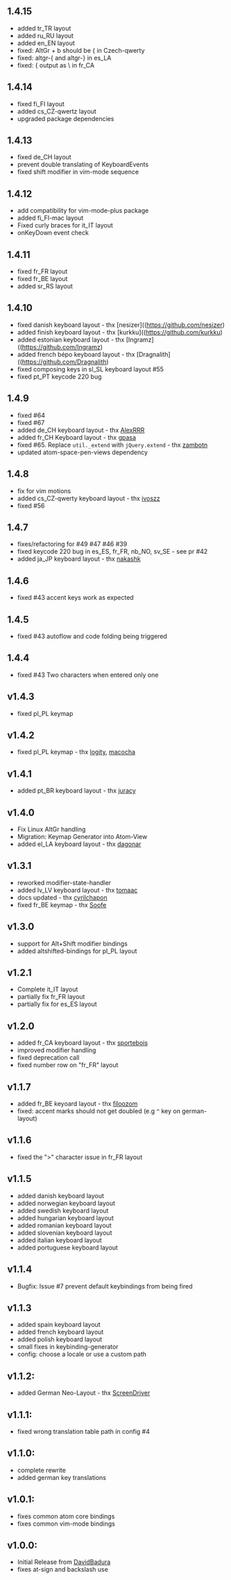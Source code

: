 ## 1.4.15
* added tr_TR layout
* added ru_RU layout
* added en_EN layout
* fixed: AltGr + b should be { in Czech-qwerty
* fixed: altgr-{ and altgr-} in es_LA
* fixed: { output as \ in fr_CA

## 1.4.14
* fixed fi_FI layout
* added cs_CZ-qwertz layout
* upgraded package dependencies

## 1.4.13
* fixed de_CH layout
* prevent double translating of KeyboardEvents
* fixed shift modifier in vim-mode sequence

## 1.4.12
* add compatibility for vim-mode-plus package
* added fi_FI-mac layout
* Fixed curly braces for it_IT layout
* onKeyDown event check

## 1.4.11
* fixed fr_FR layout
* fixed fr_BE layout
* added sr_RS layout

## 1.4.10
* fixed danish keyboard layout - thx [nesizer]((https://github.com/nesizer)
* added finish keyboard layout - thx [kurkku]((https://github.com/kurkku)
* added estonian keyboard layout - thx [Ingramz]((https://github.com/Ingramz)
* added french bépo keyboard layout - thx [Dragnalith]((https://github.com/Dragnalith)
* fixed composing keys in sl_SL keyboard layout #55
* fixed pt_PT keycode 220 bug

## 1.4.9
* fixed #64
* fixed #67
* added de_CH keyboard layout - thx [AlexRRR](https://github.com/AlexRRR)
* added fr_CH Keyboard layout - thx [gpasa](https://github.com/gpasa)
* fixed #65. Replace `util._extend` with `jQuery.extend` - thx [zambotn](https://github.com/zambotn)
* updated atom-space-pen-views dependency

## 1.4.8
* fix for vim motions
* added cs_CZ-qwerty keyboard layout - thx [ivoszz](https://github.com/ivoszz)
* fixed #56

## 1.4.7
* fixes/refactoring for #49 #47 #46 #39
* fixed keycode 220 bug in es_ES, fr_FR, nb_NO, sv_SE - see pr #42
* added ja_JP keyboard layout - thx [nakashk](https://github.com/nakashk)

## 1.4.6
* fixed #43 accent keys work as expected

## 1.4.5
* fixed #43 autoflow and code folding being triggered

## 1.4.4
* fixed #43 Two characters when entered only one

## v1.4.3
* fixed pl_PL keymap

## v1.4.2
* fixed pl_PL keymap - thx [logity](https://github.com/logity), [macocha](https://github.com/macocha)

## v1.4.1
* added pt_BR keyboard layout - thx [juracy](https://github.com/juracy)

## v1.4.0
* Fix Linux AltGr handling
* Migration: Keymap Generator into Atom-View
* added el_LA keyboard layout - thx [dagonar](https://github.com/dagonar)

## v1.3.1
* reworked modifier-state-handler
* added lv_LV keyboard layout - thx [tomaac](https://github.com/tomaac)
* docs updated - thx [cyrilchapon](https://github.com/cyrilchapon)
* fixed fr_BE keymap - thx [Soofe](https://github.com/Soofe)

## v1.3.0
* support for Alt+Shift modifier bindings
* added altshifted-bindings for pl_PL layout

## v1.2.1
* Complete it_IT layout
* partially fix fr_FR layout
* partially fix for es_ES layout

## v1.2.0
* added fr_CA keyboard layout - thx [sportebois](https://github.com/sportebois)
* improved modifier handling
* fixed deprecation call
* fixed number row on "fr_FR" layout

## v1.1.7
* added fr_BE keyoard layout - thx [filoozom](https://github.com/filoozom)
* fixed: accent marks should not get doubled (e.g `^` key on german-layout)

## v1.1.6
* fixed the ">" character issue in fr_FR layout

## v1.1.5
* added danish keyboard layout
* added norwegian keyboard layout
* added swedish keyboard layout
* added hungarian keyboard layout
* added romanian keyboard layout
* added slovenian keyboard layout
* added italian keyboard layout
* added portuguese keyboard layout

## v1.1.4
* Bugfix: Issue #7 prevent default keybindings from being fired

## v1.1.3
* added spain keyboard layout
* added french keyboard layout
* added polish keyboard layout
* small fixes in keybinding-generator
* config: choose a locale or use a custom path

## v1.1.2:
* added German Neo-Layout - thx [ScreenDriver](https://github.com/ScreenDriver)

## v1.1.1:
* fixed wrong translation table path in config #4

## v1.1.0:
* complete rewrite
* added german key translations

## v1.0.1:
* fixes common atom core bindings
* fixes common vim-mode bindings

## v1.0.0:
* Initial Release from [DavidBadura](https://github.com/DavidBadura)
* fixes at-sign and backslash use
